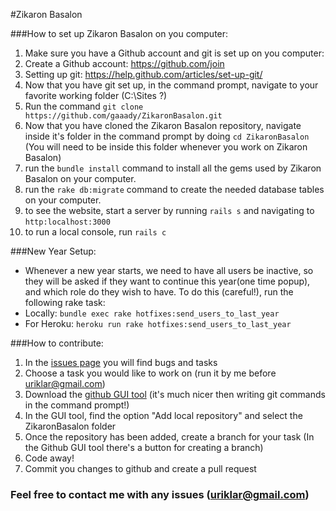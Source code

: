 #Zikaron Basalon

###How to set up Zikaron Basalon on you computer:

1. Make sure you have a Github account and git is set up on you computer:
  1. Create a Github account: https://github.com/join
  2. Setting up git: https://help.github.com/articles/set-up-git/
2. Now that you have git set up, in the command prompt, navigate to your favorite working folder (C:\Sites ?)
3. Run the command `git clone https://github.com/gaaady/ZikaronBasalon.git`
4. Now that you have cloned the Zikaron Basalon repository, navigate inside it's folder in the command prompt by doing `cd ZikaronBasalon` (You will need to be inside this folder whenever you work on Zikaron Basalon)
5. run the `bundle install` command to install all the gems used by Zikaron Basalon on your computer.
6. run the `rake db:migrate` command to create the needed database tables on your computer.
7. to see the website, start a server by running `rails s` and navigating to `http:localhost:3000`
8. to run a local console, run `rails c`

###New Year Setup:
* Whenever a new year starts, we need to have all users be inactive, so they will be asked if they want to continue this year(one time popup), and which role do they wish to have. To do this (careful!), run the following rake task:
* Locally: `bundle exec rake hotfixes:send_users_to_last_year`
* For Heroku: `heroku run rake hotfixes:send_users_to_last_year`

###How to contribute:

1. In the [issues page](https://github.com/uriklar/ZikaronBasalon/issues) you will find bugs and tasks
2. Choose a task you would like to work on (run it by me before uriklar@gmail.com)
3. Download the [github GUI tool](https://windows.github.com/) (it's much nicer then writing git commands in the command prompt!)
4. In the GUI tool, find the option "Add local repository" and select the ZikaronBasalon folder
5. Once the repository has been added, create a branch for your task (In the Github GUI tool there's a button for creating a branch)
6. Code away!
7. Commit you changes to github and create a pull request


### Feel free to contact me with any issues (uriklar@gmail.com)

